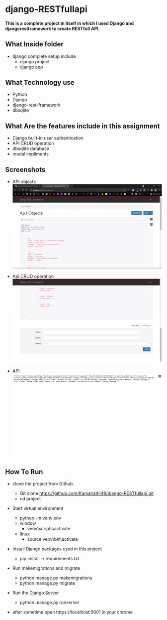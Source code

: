 # django-RESTfullapi



#### This is a complete project in itself in which I used Django and djangorestframework to create RESTfull API.
## What Inside folder
- django complete setup include
    - django project
    - django app



## What Technology use
- Python
- Django
- django-rest-framework
- dbsqlite

## What Are the features include in this assignment
- Django built-in user authentication
- API CRUD operation
- dbsqlite database
- modal impliments

## Screenshots
- API objects ![screenshot 1](https://github.com/Kamalrathi49/django-RESTfullapi/blob/master/screenshots/Screenshot%20(59).png?raw=true)
 
- Api CRUD operation ![screenshot 1](https://github.com/Kamalrathi49/django-RESTfullapi/blob/master/screenshots/Screenshot%20(61).png?raw=true)

- API ![screenshot 1](https://github.com/Kamalrathi49/django-RESTfullapi/blob/master/screenshots/Screenshot%20(58).png?raw=true)



## How To Run 
- clone the project from Github.
  -  Git clone https://github.com/Kamalrathi49/django-RESTfullapi.git
  -  cd project
- Start virtual environment
  - python -m venv env
  - window
    - venv\scripts\activate
  - linux
    - source venv\bin\activate
- Install Django packages used in this project
  - pip install -r requirements.txt

- Run makemigrations and migrate
  - python manage.py makemigrations
  - python manage.py migrate

- Run the Django Server
  - python manage.py runserver

- after sometime open  https://localhost:5001 in your chrome

